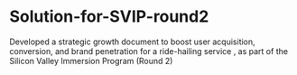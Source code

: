 # Solution-for-SVIP-round2
Developed a strategic growth document to boost user acquisition, conversion, and brand penetration for a ride-hailing service , as part of the Silicon Valley Immersion Program (Round 2)
